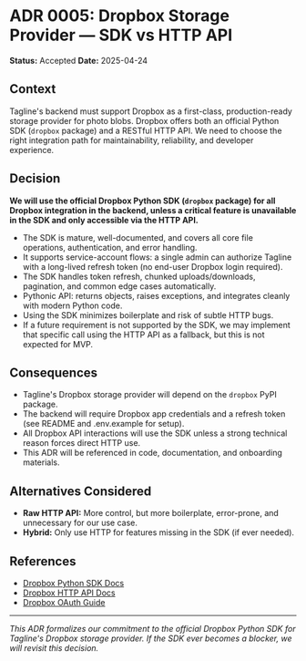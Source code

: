 # ADR 0005: Dropbox Storage Provider — SDK vs HTTP API

**Status:** Accepted
**Date:** 2025-04-24

## Context

Tagline's backend must support Dropbox as a first-class, production-ready storage provider for photo blobs. Dropbox offers both an official Python SDK (`dropbox` package) and a RESTful HTTP API. We need to choose the right integration path for maintainability, reliability, and developer experience.

## Decision

**We will use the official Dropbox Python SDK (`dropbox` package) for all Dropbox integration in the backend, unless a critical feature is unavailable in the SDK and only accessible via the HTTP API.**

- The SDK is mature, well-documented, and covers all core file operations, authentication, and error handling.
- It supports service-account flows: a single admin can authorize Tagline with a long-lived refresh token (no end-user Dropbox login required).
- The SDK handles token refresh, chunked uploads/downloads, pagination, and common edge cases automatically.
- Pythonic API: returns objects, raises exceptions, and integrates cleanly with modern Python code.
- Using the SDK minimizes boilerplate and risk of subtle HTTP bugs.
- If a future requirement is not supported by the SDK, we may implement that specific call using the HTTP API as a fallback, but this is not expected for MVP.

## Consequences

- Tagline's Dropbox storage provider will depend on the `dropbox` PyPI package.
- The backend will require Dropbox app credentials and a refresh token (see README and .env.example for setup).
- All Dropbox API interactions will use the SDK unless a strong technical reason forces direct HTTP use.
- This ADR will be referenced in code, documentation, and onboarding materials.

## Alternatives Considered

- **Raw HTTP API:** More control, but more boilerplate, error-prone, and unnecessary for our use case.
- **Hybrid:** Only use HTTP for features missing in the SDK (if ever needed).

## References
- [Dropbox Python SDK Docs](https://dropbox-sdk-python.readthedocs.io/en/latest/)
- [Dropbox HTTP API Docs](https://www.dropbox.com/developers/documentation/http/documentation)
- [Dropbox OAuth Guide](https://developers.dropbox.com/oauth-guide)

---

*This ADR formalizes our commitment to the official Dropbox Python SDK for Tagline's Dropbox storage provider. If the SDK ever becomes a blocker, we will revisit this decision.*

